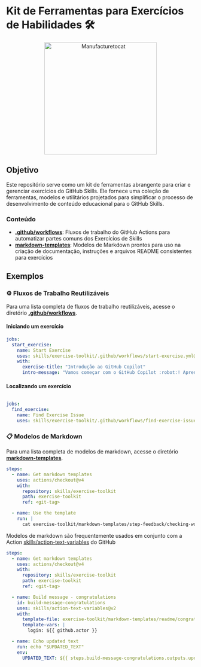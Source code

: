 # Kit de Ferramentas para Exercícios de Habilidades :hammer_and_wrench:

<p align="center">
  <img src="https://octodex.github.com/images/manufacturetocat.png" alt="Manufacturetocat" width="300" />
</p>

## Objetivo

Este repositório serve como um kit de ferramentas abrangente para criar e gerenciar exercícios do GitHub Skills. Ele fornece uma coleção de ferramentas, modelos e utilitários projetados para simplificar o processo de desenvolvimento de conteúdo educacional para o GitHub Skills.

### Conteúdo

- **[.github/workflows](/.github/workflows)**: Fluxos de trabalho do GitHub Actions para automatizar partes comuns dos Exercícios de Skills
- **[markdown-templates](/markdown-templates)**: Modelos de Markdown prontos para uso na criação de documentação, instruções e arquivos README consistentes para exercícios

## Exemplos

### ⚙️ Fluxos de Trabalho Reutilizáveis

Para uma lista completa de fluxos de trabalho reutilizáveis, acesse o diretório **[.github/workflows](/.github/workflows)**.

#### Iniciando um exercício

```yaml
jobs:
  start_exercise:
    name: Start Exercise
    uses: skills/exercise-toolkit/.github/workflows/start-exercise.yml@<git-tag>
    with:
      exercise-title: "Introdução ao GitHub Copilot"
      intro-message: "Vamos começar com o GitHub Copilot :robot:! Aprenderemos ..."

```

#### Localizando um exercício

```yaml

jobs:
  find_exercise:
    name: Find Exercise Issue
    uses: skills/exercise-toolkit/.github/workflows/find-exercise-issue.yml@<git-tag>

```


### 📋 Modelos de Markdown

Para uma lista completa de modelos de markdown, acesse o diretório **[markdown-templates](/markdown-templates)**.

```yaml
steps:
  - name: Get markdown templates
    uses: actions/checkout@v4
    with:
      repository: skills/exercise-toolkit
      path: exercise-toolkit
      ref: <git-tag>

  - name: Use the template
    run: |
      cat exercise-toolkit/markdown-templates/step-feedback/checking-work.md

```

Modelos de markdown são frequentemente usados em conjunto com a Action [skills/action-text-variables](https://github.com/skills/action-text-variables) do GitHub

```yaml
steps:
  - name: Get markdown templates
    uses: actions/checkout@v4
    with:
      repository: skills/exercise-toolkit
      path: exercise-toolkit
      ref: <git-tag>

  - name: Build message - congratulations
    id: build-message-congratulations
    uses: skills/action-text-variables@v2
    with:
      template-file: exercise-toolkit/markdown-templates/readme/congratulations.md
      template-vars: |
        login: ${{ github.actor }}

  - name: Echo updated text
    run: echo "$UPDATED_TEXT"
    env:
      UPDATED_TEXT: ${{ steps.build-message-congratulations.outputs.updated-text }}

```
